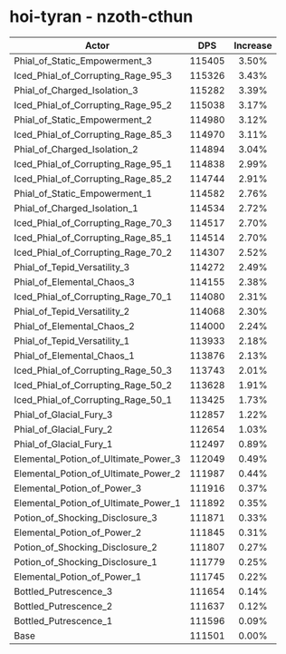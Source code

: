 # hoi-tyran - nzoth-cthun
| Actor | DPS | Increase |
|---|:---:|:---:|
|Phial_of_Static_Empowerment_3|115405|3.50%|
|Iced_Phial_of_Corrupting_Rage_95_3|115326|3.43%|
|Phial_of_Charged_Isolation_3|115282|3.39%|
|Iced_Phial_of_Corrupting_Rage_95_2|115038|3.17%|
|Phial_of_Static_Empowerment_2|114980|3.12%|
|Iced_Phial_of_Corrupting_Rage_85_3|114970|3.11%|
|Phial_of_Charged_Isolation_2|114894|3.04%|
|Iced_Phial_of_Corrupting_Rage_95_1|114838|2.99%|
|Iced_Phial_of_Corrupting_Rage_85_2|114744|2.91%|
|Phial_of_Static_Empowerment_1|114582|2.76%|
|Phial_of_Charged_Isolation_1|114534|2.72%|
|Iced_Phial_of_Corrupting_Rage_70_3|114517|2.70%|
|Iced_Phial_of_Corrupting_Rage_85_1|114514|2.70%|
|Iced_Phial_of_Corrupting_Rage_70_2|114307|2.52%|
|Phial_of_Tepid_Versatility_3|114272|2.49%|
|Phial_of_Elemental_Chaos_3|114155|2.38%|
|Iced_Phial_of_Corrupting_Rage_70_1|114080|2.31%|
|Phial_of_Tepid_Versatility_2|114068|2.30%|
|Phial_of_Elemental_Chaos_2|114000|2.24%|
|Phial_of_Tepid_Versatility_1|113933|2.18%|
|Phial_of_Elemental_Chaos_1|113876|2.13%|
|Iced_Phial_of_Corrupting_Rage_50_3|113743|2.01%|
|Iced_Phial_of_Corrupting_Rage_50_2|113628|1.91%|
|Iced_Phial_of_Corrupting_Rage_50_1|113425|1.73%|
|Phial_of_Glacial_Fury_3|112857|1.22%|
|Phial_of_Glacial_Fury_2|112654|1.03%|
|Phial_of_Glacial_Fury_1|112497|0.89%|
|Elemental_Potion_of_Ultimate_Power_3|112049|0.49%|
|Elemental_Potion_of_Ultimate_Power_2|111987|0.44%|
|Elemental_Potion_of_Power_3|111916|0.37%|
|Elemental_Potion_of_Ultimate_Power_1|111892|0.35%|
|Potion_of_Shocking_Disclosure_3|111871|0.33%|
|Elemental_Potion_of_Power_2|111845|0.31%|
|Potion_of_Shocking_Disclosure_2|111807|0.27%|
|Potion_of_Shocking_Disclosure_1|111779|0.25%|
|Elemental_Potion_of_Power_1|111745|0.22%|
|Bottled_Putrescence_3|111654|0.14%|
|Bottled_Putrescence_2|111637|0.12%|
|Bottled_Putrescence_1|111596|0.09%|
|Base|111501|0.00%|
